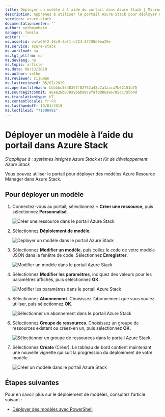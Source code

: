 ```yaml
---
title: Déployer un modèle à l’aide du portail dans Azure Stack | Microsoft Docs
description: Apprenez à utiliser le portail Azure Stack pour déployer un modèle.
services: azure-stack
documentationcenter: ''
author: sethmanheim
manager: femila
editor: ''
ms.assetid: eafa60f2-16c9-4ef1-b724-47709e9ea29e
ms.service: azure-stack
ms.workload: na
ms.tgt_pltfrm: na
ms.devlang: na
ms.topic: article
ms.date: 08/13/2019
ms.author: sethm
ms.reviewer: sijuman
ms.lastreviewed: 05/07/2019
ms.openlocfilehash: bbbbbc5548397f82752a43c7a1aaca7b62151b75
ms.sourcegitcommit: e8aa26b078a9bab09c8fafd888a96785cc7abb4d
ms.translationtype: HT
ms.contentlocale: fr-FR
ms.lasthandoff: 10/01/2019
ms.locfileid: "71708992"
---
```

# <a name="deploy-a-template-using-the-portal-in-azure-stack"></a>Déployer un modèle à l’aide du portail dans Azure Stack

*S’applique à : systèmes intégrés Azure Stack et Kit de développement Azure Stack*

Vous pouvez utiliser le portail pour déployer des modèles Azure Resource Manager dans Azure Stack.

## <a name="to-deploy-a-template"></a>Pour déployer un modèle

1. Connectez-vous au portail, sélectionnez **+ Créer une ressource**, puis sélectionnez **Personnalisé**.

   ![Créer une ressource dans le portail Azure Stack](media/azure-stack-deploy-template-portal/template-deploy1.png)

1. Sélectionnez **Déploiement de modèle**.

   ![Déployer un modèle dans le portail Azure Stack](media/azure-stack-deploy-template-portal/template-deploy2.png)

1. Sélectionnez **Modifier un modèle**, puis collez le code de votre modèle JSON dans la fenêtre de code. Sélectionnez **Enregistrer**.

   ![Modifier un modèle dans le portail Azure Stack](media/azure-stack-deploy-template-portal/template-deploy3.png)

1. Sélectionnez **Modifier les paramètres**, indiquez des valeurs pour les paramètres affichés, puis sélectionnez **OK**.

   ![Modifier les paramètres dans le portail Azure Stack](media/azure-stack-deploy-template-portal/template-deploy4.png)

1. Sélectionnez **Abonnement**. Choisissez l’abonnement que vous voulez utiliser, puis sélectionnez **OK**.

   ![Sélectionner un abonnement dans le portail Azure Stack](media/azure-stack-deploy-template-portal/template-deploy5.png)

1. Sélectionnez **Groupe de ressources**. Choisissez un groupe de ressources existant ou créez-en un, puis sélectionnez **OK**.

   ![Sélectionner un groupe de ressources dans le portail Azure Stack](media/azure-stack-deploy-template-portal/template-deploy6.png)

1. Sélectionnez **Create** (Créer). Le tableau de bord contient maintenant une nouvelle vignette qui suit la progression du déploiement de votre modèle.

   ![Créer un modèle dans le portail Azure Stack](media/azure-stack-deploy-template-portal/template-deploy7.png)

## <a name="next-steps"></a>Étapes suivantes

Pour en savoir plus sur le déploiement de modèles, consultez l’article suivant :

- [Déployer des modèles avec PowerShell](azure-stack-deploy-template-powershell.md)
